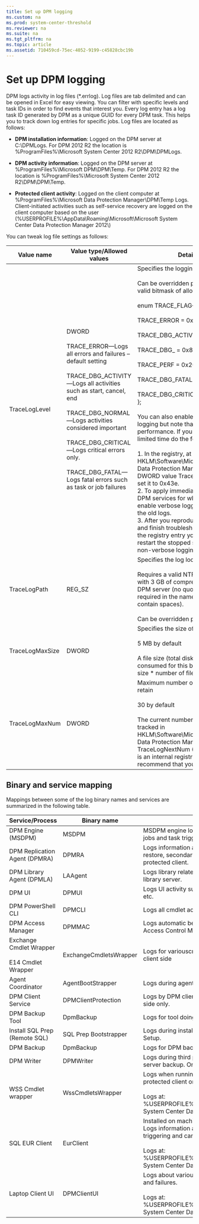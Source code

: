 ```yaml
---
title: Set up DPM logging
ms.custom: na
ms.prod: system-center-threshold
ms.reviewer: na
ms.suite: na
ms.tgt_pltfrm: na
ms.topic: article
ms.assetid: 710459cd-75ec-4052-9199-c45828cbc19b
---
```

# Set up DPM logging
DPM logs activity in log files (*.errlog).  Log files are tab delimited and can be opened in Excel for easy viewing. You can filter with specific levels and task IDs in order to find events that interest you. Every log entry has a log task ID generated by DPM as a unique GUID for every DPM task. This helps you to track down log entries for specific jobs. Log files are located as follows:

-   **DPM installation information**: Logged on the DPM server at C:\DPMLogs. For DPM 2012 R2 the location is
    %ProgramFiles%\Microsoft System Center 2012 R2\DPM\DPMLogs.

-   **DPM activity information**: Logged on the DPM server at %ProgramFiles%\Microsoft DPM\DPM\Temp. For DPM 2012 R2 the location is
    %ProgramFiles%\Microsoft System Center 2012 R2\DPM\DPM\Temp.

-   **Protected client activity**: Logged on the client computer at %ProgramFiles%\Microsoft Data Protection Manager\DPM\Temp
    Logs. Client-initiated activities such as self-service recovery are logged on the client computer based on the user (%USERPROFILE%\AppData\Roaming\Microsoft\Microsoft System Center Data Protection Manager 2012\\)

You can  tweak log file settings as follows:

|Value name|Value type/Allowed values|Details|
|--------------|------------------------------|-----------|
|TraceLogLevel|DWORD<br /><br />TRACE_ERROR—Logs all errors and failures – default setting<br /><br />TRACE_DBG_ACTIVITY—Logs all activities such as start, cancel, end<br /><br />TRACE_DBG_NORMAL—Logs activities considered important<br /><br />TRACE_DBG_CRITICAL—Logs critical errors only.<br /><br />TRACE_DBG_FATAL—Logs fatal errors such as task or job failures|Specifies the logging level.<br /><br />Can be overridden per binary. A valid bitmask of allowed values is:<br /><br />enum TRACE_FLAG{<br /><br />TRACE_ERROR = 0x2,<br /><br />TRACE_DBG_ACTIVITY = 0x4,<br /><br />TRACE_DBG_       = 0x8,<br /><br />TRACE_PERF = 0x20,<br /><br />TRACE_DBG_FATAL = 0x200,<br /><br />TRACE_DBG_CRITICAL = 0x400<br />};<br /><br />You can also enable full Verbose logging but note that this affects performance. If you need this for a limited time do the following:<br /><br />1.  In the registry, at HKLM\Software\Microsoft\Microsoft Data Protection Manager add a DWORD value TraceLogLevel and set it to 0x43e.<br />2.  To apply immediately stop the DPM services for which you want to enable verbose logging and delete the old logs.<br />3.  After you reproduce the issue and finish troubleshooting, delete the registry entry you created and restart the stopped services so that non-verbose logging works again.|
|TraceLogPath|REG_SZ|Specifies the log location.<br /><br />Requires a valid NTFS volume path with 3 GB of compressed space on DPM server (no quotation marks required in the name for paths that contain spaces).<br /><br />Can be overridden per binary.|
|<binary> TraceLogMaxSize|DWORD|Specifies the size of the log file<br /><br />5 MB by default<br /><br />A file size (total disk space consumed for this binary’s log = size * number of files to retain)|
|<binary>TraceLogMaxNum|DWORD|Maximum number of log files to retain<br /><br />30 by default<br /><br />The current number of log files is tracked in HKLM\Software\Microsoft\Microsoft Data Protection Manager: <binary>TraceLogNextNum (DWORD). This is an internal registry key and we recommend that you don’t modify it.|

## <a name="BKMK_Binary"></a>Binary and service mapping
Mappings between some of the log binary names and services are summarized in the following table.

|Service/Process|Binary name|Details|
|--------------------|---------------|-----------|
|DPM Engine (MSDPM)|MSDPM|MSDPM engine logs contain info about engine API calls, jobs and task triggers, housekeeping jobs etc|
|DPM Replication Agent (DPMRA)|DPMRA|Logs information about tape backups, disk replication, restore, secondary DPM replications. On DPM server and protected client.|
|DPM Library Agent (DPMLA)|LAAgent|Logs library related activities. On DPM server and shared library server.|
|DPM UI|DPMUI|Logs UI activity such as monitoring, protection, recovery, etc.|
|DPM PowerShell CLI|DPMCLI|Logs all cmdlet actions|
|DPM Access Manager|DPMMAC|Logs automatic behavior such as grow, rerun jobs, and Access Control Manager information.|
|Exchange Cmdlet Wrapper<br /><br />E14 Cmdlet Wrapper|ExchangeCmdletsWrapper|Logs for variouscmdlets run by DPMRA on Exchange client side|
|Agent Coordinator|AgentBootStrapper|Logs during agent installation and upgrade|
|DPM Client Service|DPMClientProtection|Logs by DPM client installed on laptops. Used on laptop-side only.|
|DPM Backup Tool|DpmBackup|Logs for tool doing DPM backup|
|Install SQL Prep (Remote SQL)|SQL Prep Bootstrapper|Logs during installation of remote SQL Server before Setup.|
|DPM Backup|DpmBackup|Logs for DPM backup tool|
|DPM Writer|DPMWriter|Logs during third party tape backups and secondary server backup. On DPM server only.|
|WSS Cmdlet wrapper|WssCmdletsWrapper|Logs when running WSS cmdlets on SharePoint WFE. On protected client only.<br /><br />Logs at: %USERPROFILE%\AppData\Roaming\Microsoft\Microsoft System Center Data ProtectionManager 2012\|
|SQL EUR Client|EurClient|Installed on machines where SQL EUR client is installed. Logs information about connecting to DPMserver, triggering and canceling recovery etc.<br /><br />Logs at: %USERPROFILE%\AppData\Roaming\Microsoft\Microsoft System Center Data ProtectionManager 2012\|
|Laptop Client UI|DPMClientUI|Logs about various actions triggered from DPM client UI and failures.<br /><br />Logs at: %USERPROFILE%\AppData\Roaming\Microsoft\Microsoft System Center Data ProtectionManager 2012\|


